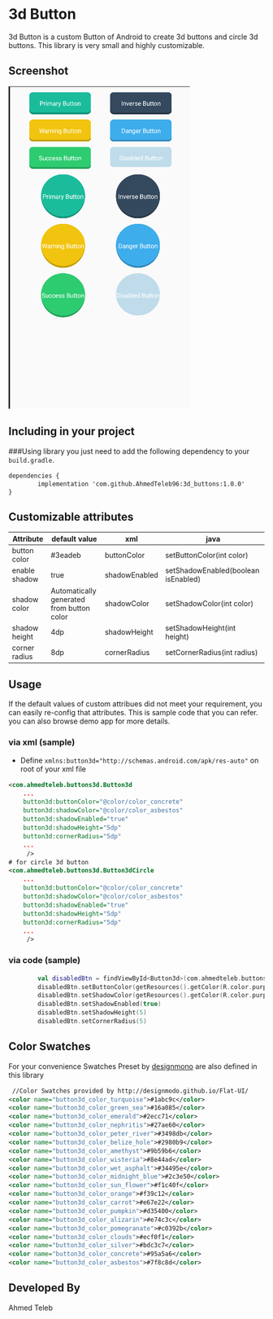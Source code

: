 3d Button
=======
3d Button is a custom Button of Android to create 3d buttons and circle 3d buttons. This library is very small and highly customizable.


Screenshot
----------
![](https://raw.githubusercontent.com/ahmedteleb96/3d_buttons/master/screenshot/screenshot.png)

Including in your project
-------------------------
###Using library
 you just need to add the following dependency to your `build.gradle`.

    dependencies {
	        implementation 'com.github.AhmedTeleb96:3d_buttons:1.0.0'
    }
    


Customizable attributes
-----------------------

|  Attribute    |   default value   | xml           |                 java                |
|---------------|-------------------|---------------|-------------------------------------|
| button color  |      #3eadeb      | buttonColor   | setButtonColor(int color)           |
| enable shadow |        true       | shadowEnabled | setShadowEnabled(boolean isEnabled) |
| shadow color  |  Automatically generated <br> from button color   | shadowColor   | setShadowColor(int color)           |
| shadow height |        4dp        | shadowHeight  | setShadowHeight(int height)         |
| corner radius |        8dp        | cornerRadius  | setCornerRadius(int radius)         |

Usage
-----
If the default values of custom attribues did not meet your requirement, you can easily re-config that attributes. This is sample code that you can refer. you can also browse demo app for more details.

### via xml (sample)
-  Define `xmlns:button3d="http://schemas.android.com/apk/res-auto"` on root of your xml file

```xml
<com.ahmedteleb.buttons3d.Button3d
    ...
    button3d:buttonColor="@color/color_concrete"
    button3d:shadowColor="@color/color_asbestos"
    button3d:shadowEnabled="true"
    button3d:shadowHeight="5dp"
    button3d:cornerRadius="5dp"
    ...
     />
# for circle 3d button
<com.ahmedteleb.buttons3d.Button3dCircle
    ...
    button3d:buttonColor="@color/color_concrete"
    button3d:shadowColor="@color/color_asbestos"
    button3d:shadowEnabled="true"
    button3d:shadowHeight="5dp"
    button3d:cornerRadius="5dp"
    ...
     />
```

### via code (sample)
```kotlin
        val disabledBtn = findViewById<Button3d>(com.ahmedteleb.buttons3d.R.id.disabled_button)
        disabledBtn.setButtonColor(getResources().getColor(R.color.purple_500));
        disabledBtn.setShadowColor(getResources().getColor(R.color.purple_200));
        disabledBtn.setShadowEnabled(true)
        disabledBtn.setShadowHeight(5)
        disabledBtn.setCornerRadius(5)  
```

Color Swatches
--------------
For your convenience Swatches Preset by [designmono](http://designmodo.github.io/Flat-UI/) are also defined in this library
```xml
 //Color Swatches provided by http://designmodo.github.io/Flat-UI/
<color name="button3d_color_turquoise">#1abc9c</color>
<color name="button3d_color_green_sea">#16a085</color>
<color name="button3d_color_emerald">#2ecc71</color>
<color name="button3d_color_nephritis">#27ae60</color>
<color name="button3d_color_peter_river">#3498db</color>
<color name="button3d_color_belize_hole">#2980b9</color>
<color name="button3d_color_amethyst">#9b59b6</color>
<color name="button3d_color_wisteria">#8e44ad</color>
<color name="button3d_color_wet_asphalt">#34495e</color>
<color name="button3d_color_midnight_blue">#2c3e50</color>
<color name="button3d_color_sun_flower">#f1c40f</color>
<color name="button3d_color_orange">#f39c12</color>
<color name="button3d_color_carrot">#e67e22</color>
<color name="button3d_color_pumpkin">#d35400</color>
<color name="button3d_color_alizarin">#e74c3c</color>
<color name="button3d_color_pomegranate">#c0392b</color>
<color name="button3d_color_clouds">#ecf0f1</color>
<color name="button3d_color_silver">#bdc3c7</color>
<color name="button3d_color_concrete">#95a5a6</color>
<color name="button3d_color_asbestos">#7f8c8d</color>
```

Developed By
-------
Ahmed Teleb
